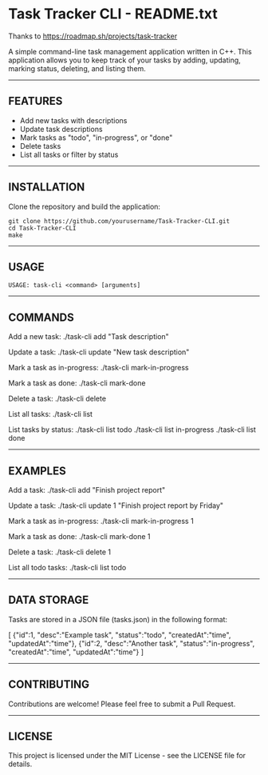 # Task Tracker CLI - README.txt

Thanks to https://roadmap.sh/projects/task-tracker

A simple command-line task management application written in C++. This application allows 
you to keep track of your tasks by adding, updating, marking status, deleting, and listing them.

------------------------------------------------------------------------------------------
FEATURES
------------------------------------------------------------------------------------------

- Add new tasks with descriptions
- Update task descriptions
- Mark tasks as "todo", "in-progress", or "done"
- Delete tasks
- List all tasks or filter by status

------------------------------------------------------------------------------------------
INSTALLATION
------------------------------------------------------------------------------------------

Clone the repository and build the application:

    git clone https://github.com/yourusername/Task-Tracker-CLI.git
    cd Task-Tracker-CLI
    make

------------------------------------------------------------------------------------------
USAGE
------------------------------------------------------------------------------------------

    USAGE: task-cli <command> [arguments]

------------------------------------------------------------------------------------------
COMMANDS
------------------------------------------------------------------------------------------

Add a new task:
    ./task-cli add "Task description"

Update a task:
    ./task-cli update <id> "New task description"

Mark a task as in-progress:
    ./task-cli mark-in-progress <id>

Mark a task as done:
    ./task-cli mark-done <id>

Delete a task:
    ./task-cli delete <id>

List all tasks:
    ./task-cli list

List tasks by status:
    ./task-cli list todo
    ./task-cli list in-progress
    ./task-cli list done

------------------------------------------------------------------------------------------
EXAMPLES
------------------------------------------------------------------------------------------

Add a task:
    ./task-cli add "Finish project report"

Update a task:
    ./task-cli update 1 "Finish project report by Friday"

Mark a task as in-progress:
    ./task-cli mark-in-progress 1

Mark a task as done:
    ./task-cli mark-done 1

Delete a task:
    ./task-cli delete 1

List all todo tasks:
    ./task-cli list todo

------------------------------------------------------------------------------------------
DATA STORAGE
------------------------------------------------------------------------------------------

Tasks are stored in a JSON file (tasks.json) in the following format:

[
  {"id":1, "desc":"Example task", "status":"todo", "createdAt":"time", "updatedAt":"time"},
  {"id":2, "desc":"Another task", "status":"in-progress", "createdAt":"time", "updatedAt":"time"}
]

------------------------------------------------------------------------------------------
CONTRIBUTING
------------------------------------------------------------------------------------------

Contributions are welcome! Please feel free to submit a Pull Request.

------------------------------------------------------------------------------------------
LICENSE
------------------------------------------------------------------------------------------

This project is licensed under the MIT License - see the LICENSE file for details.
